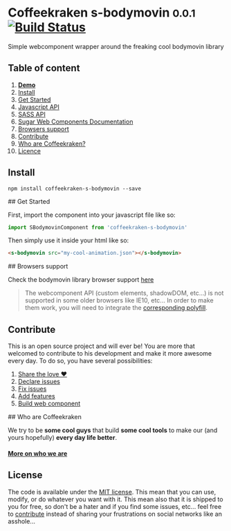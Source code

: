 # Coffeekraken s-bodymovin <small>0.0.1</small> [![Build Status](https://travis-ci.org/Coffeekraken/s-bodymovin-component.svg?branch=release/0.0.1)](https://travis-ci.org/Coffeekraken/s-bodymovin-component)

Simple webcomponent wrapper around the freaking cool bodymovin library

## Table of content

1. **[Demo](http://components.coffeekraken.io/app/s-bodymovin-component)**
2. [Install](#readme-install)
3. [Get Started](#readme-get-started)
4. [Javascript API](doc/api/js)
5. [SASS API](doc/api/scss)
6. [Sugar Web Components Documentation](https://github.com/Coffeekraken/sugar/blob/master/doc/webcomponent.md)
7. [Browsers support](#readme-browsers-support)
8. [Contribute](#readme-contribute)
9. [Who are Coffeekraken?](#readme-who-are-coffeekraken)
10. [Licence](#readme-license)

<a name="readme-install"></a>
## Install

```
npm install coffeekraken-s-bodymovin --save
```

<a name="readme-get-started"></a>
## Get Started

First, import the component into your javascript file like so:

```js
import SBodymovinComponent from 'coffeekraken-s-bodymovin'
```

Then simply use it inside your html like so:

```html
<s-bodymovin src="my-cool-animation.json"></s-bodymovin>
```

<a id="readme-browsers-support"></a>
## Browsers support

Check the bodymovin library browser support [here](http://github.coffeekraken.io/bodymovin/bodymovin/^4.0.0)

> The webcomponent API (custom elements, shadowDOM, etc...) is not supported in some older browsers like IE10, etc... In order to make them work, you will need to integrate the [corresponding polyfill](https://www.webcomponents.org/polyfills).

<a id="readme-contribute"></a>
## Contribute

This is an open source project and will ever be! You are more that welcomed to contribute to his development and make it more awesome every day.
To do so, you have several possibilities:

1. [Share the love ❤️](https://github.com/Coffeekraken/coffeekraken/blob/master/contribute.md#contribute-share-the-love)
2. [Declare issues](https://github.com/Coffeekraken/coffeekraken/blob/master/contribute.md#contribute-declare-issues)
3. [Fix issues](https://github.com/Coffeekraken/coffeekraken/blob/master/contribute.md#contribute-fix-issues)
4. [Add features](https://github.com/Coffeekraken/coffeekraken/blob/master/contribute.md#contribute-add-features)
5. [Build web component](https://github.com/Coffeekraken/coffeekraken/blob/master/contribute.md#contribute-build-web-component)

<a id="readme-who-are-coffeekraken"></a>
## Who are Coffeekraken

We try to be **some cool guys** that build **some cool tools** to make our (and yours hopefully) **every day life better**.  

#### [More on who we are](https://github.com/Coffeekraken/coffeekraken/blob/master/who-are-we.md)

<a id="readme-license"></a>
## License

The code is available under the [MIT license](LICENSE.txt). This mean that you can use, modify, or do whatever you want with it. This mean also that it is shipped to you for free, so don't be a hater and if you find some issues, etc... feel free to [contribute](https://github.com/Coffeekraken/coffeekraken/blob/master/contribute.md) instead of sharing your frustrations on social networks like an asshole...
